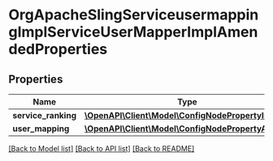 # OrgApacheSlingServiceusermappingImplServiceUserMapperImplAmendedProperties

## Properties
Name | Type | Description | Notes
------------ | ------------- | ------------- | -------------
**service_ranking** | [**\OpenAPI\Client\Model\ConfigNodePropertyInteger**](ConfigNodePropertyInteger.md) |  | [optional] 
**user_mapping** | [**\OpenAPI\Client\Model\ConfigNodePropertyArray**](ConfigNodePropertyArray.md) |  | [optional] 

[[Back to Model list]](../README.md#documentation-for-models) [[Back to API list]](../README.md#documentation-for-api-endpoints) [[Back to README]](../README.md)



